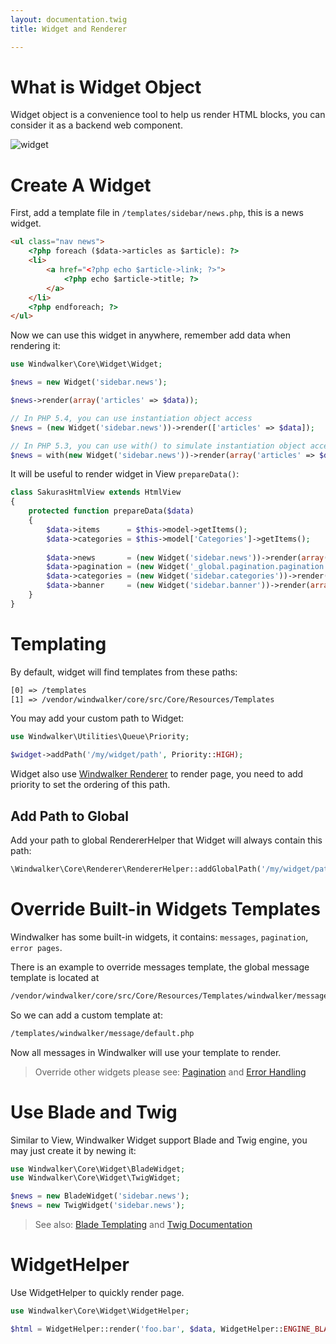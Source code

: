 ```yaml
---
layout: documentation.twig
title: Widget and Renderer

---
```


# What is Widget Object

Widget object is a convenience tool to help us render HTML blocks, you can consider it as a backend web component.  

![widget](https://cloud.githubusercontent.com/assets/1639206/5594250/e28c0d56-927d-11e4-8f32-19005916710c.jpg)

# Create A Widget

First, add a template file in `/templates/sidebar/news.php`, this is a news widget.

``` html
<ul class="nav news">
	<?php foreach ($data->articles as $article): ?>
	<li>
		<a href="<?php echo $article->link; ?>">
			<?php echo $article->title; ?>
		</a>
	</li>
	<?php endforeach; ?>
</ul>
```

Now we can use this widget in anywhere, remember add data when rendering it:

``` php
use Windwalker\Core\Widget\Widget;

$news = new Widget('sidebar.news');

$news->render(array('articles' => $data));

// In PHP 5.4, you can use instantiation object access
$news = (new Widget('sidebar.news'))->render(['articles' => $data]);

// In PHP 5.3, you can use with() to simulate instantiation object access
$news = with(new Widget('sidebar.news'))->render(array('articles' => $data));
```

It will be useful to render widget in View `prepareData()`:

``` php
class SakurasHtmlView extends HtmlView
{
	protected function prepareData($data)
	{
		$data->items      = $this->model->getItems();
		$data->categories = $this->model['Categories']->getItems();
		
		$data->news       = (new Widget('sidebar.news'))->render(array('articles' => $data->items));
		$data->pagination = (new Widget('_global.pagination.pagination'))->render(array('pages' => $this->model->getPagination()));
		$data->categories = (new Widget('sidebar.categories'))->render(array('categories' => $data->categories));
		$data->banner     = (new Widget('sidebar.banner'))->render(array('banner' => $data->banner));
	}
}
```

# Templating

By default, widget will find templates from these paths:
 
``` html
[0] => /templates
[1] => /vendor/windwalker/core/src/Core/Resources/Templates
```

You may add your custom path to Widget:

``` php
use Windwalker\Utilities\Queue\Priority;

$widget->addPath('/my/widget/path', Priority::HIGH);
```

Widget also use [Windwalker Renderer](https://github.com/ventoviro/windwalker-renderer) to render page, 
you need to add priority to set the ordering of this path.

## Add Path to Global

Add your path to global RendererHelper that Widget will always contain this path:

``` php
\Windwalker\Core\Renderer\RendererHelper::addGlobalPath('/my/widget/path', Priority::ABOVE_NORMAL);
```

# Override Built-in Widgets Templates

Windwalker has some built-in widgets, it contains: `messages`, `pagination`, `error pages`.

There is an example to override messages template, the global message template is located at 

``` html
/vendor/windwalker/core/src/Core/Resources/Templates/windwalker/message/default.php
```

So we can add a custom template at: 
``` html
/templates/windwalker/message/default.php
```

Now all messages in Windwalker will use your template to render.

> Override other widgets please see: [Pagination](pagination.html) and [Error Handling](error-handling.html)

# Use Blade and Twig

Similar to View, Windwalker Widget support Blade and Twig engine, you may just create it by newing it:

``` php
use Windwalker\Core\Widget\BladeWidget;
use Windwalker\Core\Widget\TwigWidget;

$news = new BladeWidget('sidebar.news');
$news = new TwigWidget('sidebar.news');
```

> See also: [Blade Templating](https://laravel.com/docs/master/blade) and [Twig Documentation](http://twig.sensiolabs.org/documentation)

# WidgetHelper

Use WidgetHelper to quickly render page.

``` php
use Windwalker\Core\Widget\WidgetHelper;

$html = WidgetHelper::render('foo.bar', $data, WidgetHelper::ENGINE_BLADE);
```
